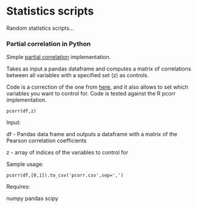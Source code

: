 # Statistics scripts

Random statistics scripts...

### Partial correlation in Python

Simple [partial correlation](http://en.wikipedia.org/wiki/Partial_correlation#Using_linear_regression) implementation. 

Takes as input a pandas dataframe and computes a matrix of correlations between all variables with a specified set (z) as controls.

Code is a correction of the one from [here](https://gist.github.com/fabianp/9396204419c7b638d38f), and it also allows to set which variables you want to control for. Code is tested against the R pcorr implementation.

```
pcorr(df,z)
```

Input:

df -  Pandas data frame and outputs a dataframe with a matrix of the Pearson correlation coefficients

z - array of indices of the variables to control for

Sample usage:

```
pcorr(df,[0,1]).to_csv('pcorr.csv',sep=',')
```

Requires:

numpy
pandas
scipy
